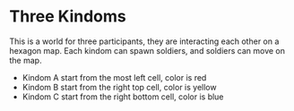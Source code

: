 # Three Kindoms

This is a world for three participants, they are interacting each other on a hexagon map.
Each kindom can spawn soldiers, and soldiers can move on the map. 
* Kindom A start from the most left cell, color is red
* Kindom B start from the right top cell, color is yellow
* Kindom C start from the right bottom cell, color is blue
